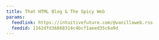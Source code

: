 ```yaml
---
title: That HTML Blog & The Spicy Web
params:
  feedlink: https://intuitivefuture.com/@vanillaweb.rss
  feedid: 1162dfd36868314c4bcf1aeed35c6a9d
---
```

